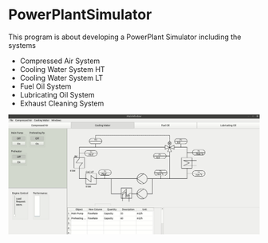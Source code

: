 # PowerPlantSimulator

This program is about developing a PowerPlant Simulator including the systems
* Compressed Air System
* Cooling Water System HT
* Cooling Water System LT
* Fuel Oil System
* Lubricating Oil System
* Exhaust Cleaning System

![](overview.gif)
